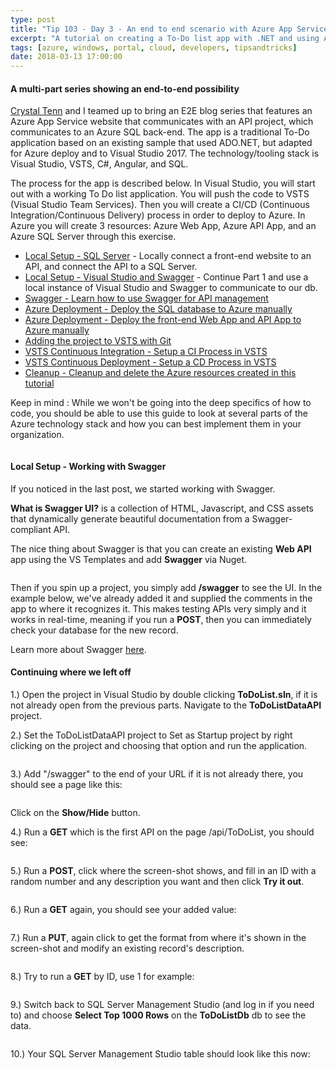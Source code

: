 ```yaml
---
type: post
title: "Tip 103 - Day 3 - An end to end scenario with Azure App Service, API Apps, SQL, VSTS and CI/CD"
excerpt: "A tutorial on creating a To-Do list app with .NET and using Azure App Service, API Apps, SQL, VSTS and CI/CD"
tags: [azure, windows, portal, cloud, developers, tipsandtricks]
date: 2018-03-13 17:00:00
---
```



#### A multi-part series showing an end-to-end possibility

[Crystal Tenn](https://www.linkedin.com/in/crystal-tenn-6a0b9b67/) and I teamed up to bring an E2E blog series that features an Azure App Service website that communicates with an API project, which communicates to an Azure SQL back-end. The app is a traditional To-Do application based on an existing sample that used ADO.NET, but adapted for Azure deploy and to Visual Studio 2017. The  technology/tooling stack is Visual Studio, VSTS, C#, Angular, and SQL. 

The process for the app is described below. In Visual Studio, you will start out with a working To Do list application. You will push the code to VSTS (Visual Studio Team Services). Then you will create a CI/CD (Continuous Integration/Continuous Delivery) process in order to deploy to Azure. In Azure you will create 3 resources: Azure Web App, Azure API App, and an Azure SQL Server through this exercise. 

* [Local Setup - SQL Server](http://www.michaelcrump.net/azure-tips-and-tricks101/) - Locally connect a front-end website to an API, and connect the API to a SQL Server. 
* [Local Setup - Visual Studio and Swagger](http://www.michaelcrump.net/azure-tips-and-tricks102/) - Continue Part 1 and use a local instance of Visual Studio and Swagger to communicate to our db.
* [Swagger - Learn how to use Swagger for API management](http://www.michaelcrump.net/azure-tips-and-tricks103/)
* [Azure Deployment - Deploy the SQL database to Azure manually](http://www.michaelcrump.net/azure-tips-and-tricks104/)
* [Azure Deployment - Deploy the front-end Web App and API App to Azure manually](http://www.michaelcrump.net/azure-tips-and-tricks105/)
* [Adding the project to VSTS with Git](http://www.michaelcrump.net/azure-tips-and-tricks107/) 
* [VSTS Continuous Integration - Setup a CI Process in VSTS](http://www.michaelcrump.net/azure-tips-and-tricks108/) 
* [VSTS Continuous Deployment - Setup a CD Process in VSTS](http://www.michaelcrump.net/azure-tips-and-tricks109/) 
* [Cleanup - Cleanup and delete the Azure resources created in this tutorial](http://www.michaelcrump.net/azure-tips-and-tricks110/)

Keep in mind : While we won't be going into the deep specifics of how to code, you should be able to use this guide to look at several parts of the Azure technology stack and how you can best implement them in your organization. 

<img :src="$withBase('/files/todolist-diagram.png')">

#### Local Setup - Working with Swagger

If you noticed in the last post, we started working with Swagger. 

**What is Swagger UI?** is a collection of HTML, Javascript, and CSS assets that dynamically generate beautiful documentation from a Swagger-compliant API. 


The nice thing about Swagger is that you can create an existing **Web API** app using the VS Templates and add **Swagger** via Nuget. 

<img :src="$withBase('/files/e2e-swagger1.jpg')">

Then if you spin up a project, you simply add **/swagger** to see the UI. In the example below, we've already added it and supplied the comments in the app to where it recognizes it. This makes testing APIs very simply and it works in real-time, meaning if you run a **POST**, then you can immediately check your database for the new record. 

Learn more about Swagger [here](https://github.com/swagger-api/swagger-ui).

#### Continuing where we left off

1.) Open the project in Visual Studio by double clicking **ToDoList.sln**, if it is not already open from the previous parts. Navigate to the **ToDoListDataAPI** project. 

2.) Set the ToDoListDataAPI project to Set as Startup project by right clicking on the project and choosing that option and run the application.

<img :src="$withBase('/files/e2e-setstartup.jpg')">

3.) Add "/swagger" to the end of your URL if it is not already there, you should see a page like this: 

<img :src="$withBase('/files/e2e-swagger.jpg')">

Click on the **Show/Hide** button.

4.) Run a **GET** which is the first API on the page /api/ToDoList, you should see:

<img :src="$withBase('/files/e2e-02.png')">

5.) Run a **POST**, click where the screen-shot shows, and fill in an ID with a random number and any description you want and then click **Try it out**.

<img :src="$withBase('/files/e2e-03.png')">

6.) Run a **GET** again, you should see your added value:

<img :src="$withBase('/files/e2e-04.png')">

7.) Run a **PUT**, again click to get the format from where it's shown in the screen-shot and modify an existing record's description.

<img :src="$withBase('/files/e2e-05.png')">

8.) Try to run a **GET** by ID, use 1 for example:

<img :src="$withBase('/files/e2e-06.png')">

9.) Switch back to SQL Server Management Studio (and log in if you need to) and choose **Select Top 1000 Rows** on the **ToDoListDb** db to see the data.

<img :src="$withBase('/files/e2e-sqlselect.jpg')">

10.) Your SQL Server Management Studio table should look like this now:

<img :src="$withBase('/files/e2e-sqlserver.jpg')">

